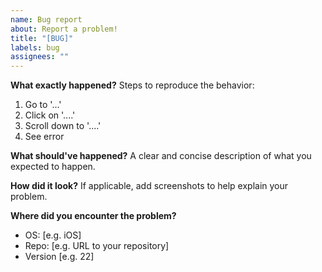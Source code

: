 ```yaml
---
name: Bug report
about: Report a problem!
title: "[BUG]"
labels: bug
assignees: ""
---
```


**What exactly happened?**
Steps to reproduce the behavior:

1. Go to '...'
2. Click on '....'
3. Scroll down to '....'
4. See error

**What should've happened?**
A clear and concise description of what you expected to happen.

**How did it look?**
If applicable, add screenshots to help explain your problem.

**Where did you encounter the problem?**

- OS: [e.g. iOS]
- Repo: [e.g. URL to your repository]
- Version [e.g. 22]

<!-- If you think you can help us with that, please note it here! -->
